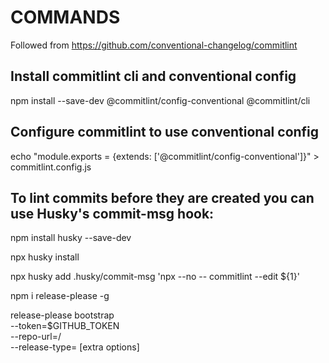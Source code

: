 # COMMANDS

Followed from https://github.com/conventional-changelog/commitlint

## Install commitlint cli and conventional config

npm install --save-dev @commitlint/config-conventional @commitlint/cli

## Configure commitlint to use conventional config

echo "module.exports = {extends: ['@commitlint/config-conventional']}" > commitlint.config.js

## To lint commits before they are created you can use Husky's commit-msg hook:

npm install husky --save-dev

npx husky install

npx husky add .husky/commit-msg 'npx --no -- commitlint --edit ${1}'

npm i release-please -g

release-please bootstrap \
 --token=$GITHUB_TOKEN \
 --repo-url=<owner>/<repo> \
 --release-type=<release-type> [extra options]
